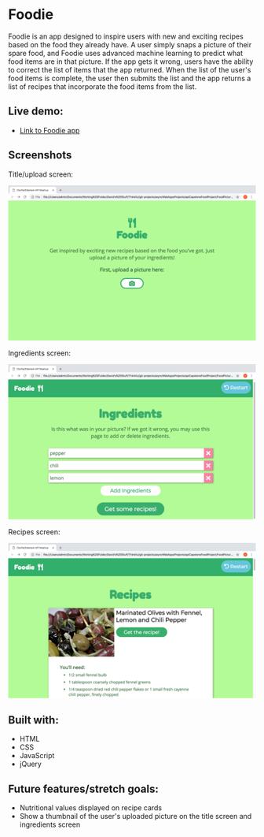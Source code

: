 # Foodie

Foodie is an app designed to inspire users with new and exciting recipes based on the food they already have. A user simply snaps a picture of their spare food, and Foodie uses advanced machine learning to predict what food items are in that picture. If the app gets it wrong, users have the ability to correct the list of items that the app returned. When the list of the user's food items is complete, the user then submits the list and the app returns a list of recipes that incorporate the food items from the list.

## Live demo:

- [Link to Foodie app](https://davidshaw512.github.io/Foodie/)

## Screenshots

Title/upload screen:

![Title page](screenshots/foodie-desktop-homepage.png)

Ingredients screen:

![Ingredients page](screenshots/foodie-desktop-ingredients.png)

Recipes screen:

![Recipes page](screenshots/foodie-desktop-recipes.png)


## Built with:

- HTML
- CSS 
- JavaScript 
- jQuery

## Future features/stretch goals:

- Nutritional values displayed on recipe cards
- Show a thumbnail of the user's uploaded picture on the title screen and ingredients screen